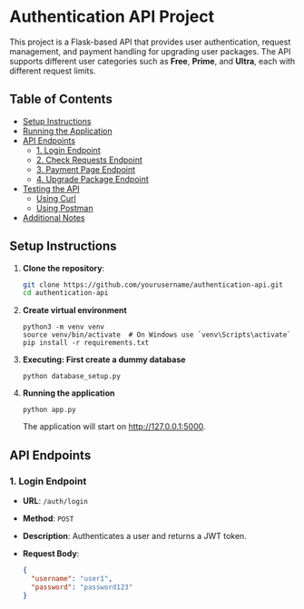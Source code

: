 # Authentication API Project

This project is a Flask-based API that provides user authentication, request management, and payment handling for upgrading user packages. The API supports different user categories such as **Free**, **Prime**, and **Ultra**, each with different request limits.

## Table of Contents

- [Setup Instructions](#setup-instructions)
- [Running the Application](#running-the-application)
- [API Endpoints](#api-endpoints)
  - [1. Login Endpoint](#1-login-endpoint)
  - [2. Check Requests Endpoint](#2-check-requests-endpoint)
  - [3. Payment Page Endpoint](#3-payment-page-endpoint)
  - [4. Upgrade Package Endpoint](#4-upgrade-package-endpoint)
- [Testing the API](#testing-the-api)
  - [Using Curl](#using-curl)
  - [Using Postman](#using-postman)
- [Additional Notes](#additional-notes)

## Setup Instructions

1. **Clone the repository**:

   ```bash
   git clone https://github.com/yourusername/authentication-api.git
   cd authentication-api
   ```
2. **Create virtual environment**
    ```
    python3 -m venv venv
    source venv/bin/activate  # On Windows use `venv\Scripts\activate`
    pip install -r requirements.txt
    ```
3. **Executing: First create a dummy database**
    ```
    python database_setup.py
    ```
4. **Running the application**
    ```
    python app.py
    ```
    The application will start on http://127.0.0.1:5000.

## API Endpoints

### 1. Login Endpoint

- **URL**: `/auth/login`
- **Method**: `POST`
- **Description**: Authenticates a user and returns a JWT token.
- **Request Body**:

  ```json
  {
    "username": "user1",
    "password": "password123"
  }
